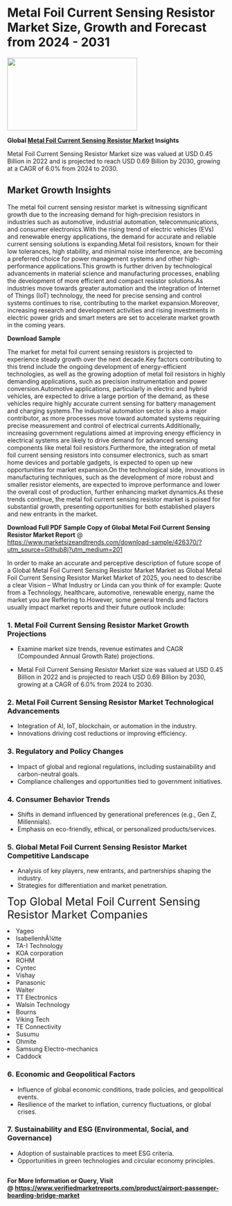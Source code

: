 <H1>Metal Foil Current Sensing Resistor Market Size, Growth and Forecast from 2024 - 2031</H1><img class="aligncenter size-medium wp-image-584254" src="https://thirdeyenews.in/wp-content/uploads/2024/09/Global-Market-Research-300x168.jpeg" alt="" width="300" height="168" /><p><strong>Global&nbsp;<a href="https://www.marketsizeandtrends.com/download-sample/426370/?utm_source=Github8j?utm_medium=201">Metal Foil Current Sensing Resistor Market</a> Insights</strong></p><p>Metal Foil Current Sensing Resistor Market size was valued at USD 0.45 Billion in 2022 and is projected to reach USD 0.69 Billion by 2030, growing at a CAGR of 6.0% from 2024 to 2030.</p><p><h2>Market Growth Insights</h2> <p>The metal foil current sensing resistor market is witnessing significant growth due to the increasing demand for high-precision resistors in industries such as automotive, industrial automation, telecommunications, and consumer electronics.With the rising trend of electric vehicles (EVs) and renewable energy applications, the demand for accurate and reliable current sensing solutions is expanding.Metal foil resistors, known for their low tolerances, high stability, and minimal noise interference, are becoming a preferred choice for power management systems and other high-performance applications.This growth is further driven by technological advancements in material science and manufacturing processes, enabling the development of more efficient and compact resistor solutions.As industries move towards greater automation and the integration of Internet of Things (IoT) technology, the need for precise sensing and control systems continues to rise, contributing to the market expansion.Moreover, increasing research and development activities and rising investments in electric power grids and smart meters are set to accelerate market growth in the coming years.</p> <p><strong>Download Sample</strong></p> <p>The market for metal foil current sensing resistors is projected to experience steady growth over the next decade.Key factors contributing to this trend include the ongoing development of energy-efficient technologies, as well as the growing adoption of metal foil resistors in highly demanding applications, such as precision instrumentation and power conversion.Automotive applications, particularly in electric and hybrid vehicles, are expected to drive a large portion of the demand, as these vehicles require highly accurate current sensing for battery management and charging systems.The industrial automation sector is also a major contributor, as more processes move toward automated systems requiring precise measurement and control of electrical currents.Additionally, increasing government regulations aimed at improving energy efficiency in electrical systems are likely to drive demand for advanced sensing components like metal foil resistors.Furthermore, the integration of metal foil current sensing resistors into consumer electronics, such as smart home devices and portable gadgets, is expected to open up new opportunities for market expansion.On the technological side, innovations in manufacturing techniques, such as the development of more robust and smaller resistor elements, are expected to improve performance and lower the overall cost of production, further enhancing market dynamics.As these trends continue, the metal foil current sensing resistor market is poised for substantial growth, presenting opportunities for both established players and new entrants in the market.</p> <p><span class=""><strong>Download Full PDF Sample Copy of Global Metal Foil Current Sensing Resistor Market Report</strong> @ <a href="https://www.marketsizeandtrends.com/download-sample/426370/?utm_source=Github8j?utm_medium=201" target="_blank">https://www.marketsizeandtrends.com/download-sample/426370/?utm_source=Github8j?utm_medium=201</a></span></p><p>In order to make an accurate and perceptive description of future scope of a Global&nbsp;Metal Foil Current Sensing Resistor Market Market as Global&nbsp;Metal Foil Current Sensing Resistor Market Market of 2025, you need to describe a clear Vision &ndash; What Industry or Linda can you think of for example: Quote from a Technology, healthcare, automotive, renewable energy, name the market you are Reffering to.However, some general trends and factors usually impact market reports and their future outlook include:</p><h3>1.&nbsp;<strong>Metal Foil Current Sensing Resistor Market Growth Projections</strong></h3><ul><li>Examine market size trends, revenue estimates and CAGR (Compounded Annual Growth Rate) projections.</li><li><p>Metal Foil Current Sensing Resistor Market size was valued at USD 0.45 Billion in 2022 and is projected to reach USD 0.69 Billion by 2030, growing at a CAGR of 6.0% from 2024 to 2030.</p></li></ul><h3>2.&nbsp;<strong>Metal Foil Current Sensing Resistor Market Technological Advancements</strong></h3><ul><li>Integration of AI, IoT, blockchain, or automation in the industry.</li><li>Innovations driving cost reductions or improving efficiency.</li></ul><h3>3.&nbsp;<strong>Regulatory and Policy Changes</strong></h3><ul><li>Impact of global and regional regulations, including sustainability and carbon-neutral goals.</li><li>Compliance challenges and opportunities tied to government initiatives.</li></ul><h3>4.&nbsp;<strong>Consumer Behavior Trends</strong></h3><ul><li>Shifts in demand influenced by generational preferences (e.g., Gen Z, Millennials).</li><li>Emphasis on eco-friendly, ethical, or personalized products/services.</li></ul><h3>5.&nbsp;<strong>Global Metal Foil Current Sensing Resistor Market Competitive Landscape</strong></h3><ul><li>Analysis of key players, new entrants, and partnerships shaping the industry.</li><li>Strategies for differentiation and market penetration.</li></ul><p data-pm-slice="1 1 []"><span style="color: inherit; font-family: inherit; font-size: 25px;">Top Global Metal Foil Current Sensing Resistor Market Companies</span></p><div class="" data-test-id=""><p><li>Yageo</li><li> IsabellenhÃ¼tte</li><li> TA-I Technology</li><li> KOA corporation</li><li> ROHM</li><li> Cyntec</li><li> Vishay</li><li> Panasonic</li><li> Walter</li><li> TT Electronics</li><li> Walsin Technology</li><li> Bourns</li><li> Viking Tech</li><li> TE Connectivity</li><li> Susumu</li><li> Ohmite</li><li> Samsung Electro-mechanics</li><li> Caddock</li></p></div><h3>6.&nbsp;<strong>Economic and Geopolitical Factors</strong></h3><ul><li>Influence of global economic conditions, trade policies, and geopolitical events.</li><li>Resilience of the market to inflation, currency fluctuations, or global crises.</li></ul><h3>7.&nbsp;<strong>Sustainability and ESG (Environmental, Social, and Governance)</strong></h3><ul><li>Adoption of sustainable practices to meet ESG criteria.</li><li>Opportunities in green technologies and circular economy principles.</li></ul><h2><strong style="font-size: 14px;">For More Information or Query, Visit @&nbsp;</strong><a style="background-color: #ffffff; font-size: 14px;" href="https://www.marketsizeandtrends.com/report/metal-foil-current-sensing-resistor-market/" target="_blank">https://www.verifiedmarketreports.com/product/airport-passenger-boarding-bridge-market</a></h2>